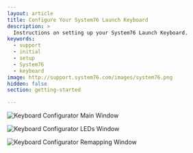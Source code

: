 ```yaml
---
layout: article
title: Configure Your System76 Launch Keyboard
description: >
  Instructions on setting up your System76 Launch Keyboard.
keywords:
  - support
  - initial
  - setup
  - System76
  - keyboard
image: http://support.system76.com/images/system76.png
hidden: false
section: getting-started

---
```


![Keyboard Configurator Main Window]()

![Keyboard Configurator LEDs Window]()

![Keyboard Configurator Remapping Window]()